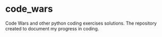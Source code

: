 # code_wars
Code Wars and other python coding exercises solutions. The repository created to document my progress in coding.
